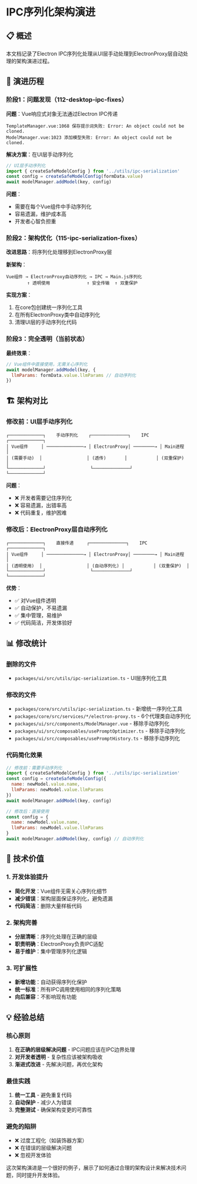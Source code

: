 # IPC序列化架构演进

## 📋 概述

本文档记录了Electron IPC序列化处理从UI层手动处理到ElectronProxy层自动处理的架构演进过程。

## 🔄 演进历程

### 阶段1：问题发现（112-desktop-ipc-fixes）

**问题**：Vue响应式对象无法通过Electron IPC传递
```
TemplateManager.vue:1068 保存提示词失败: Error: An object could not be cloned.
ModelManager.vue:1023 添加模型失败: Error: An object could not be cloned.
```

**解决方案**：在UI层手动序列化
```javascript
// UI层手动序列化
import { createSafeModelConfig } from '../utils/ipc-serialization'
const config = createSafeModelConfig(formData.value)
await modelManager.addModel(key, config)
```

**问题**：
- 需要在每个Vue组件中手动序列化
- 容易遗漏，维护成本高
- 开发者心智负担重

### 阶段2：架构优化（115-ipc-serialization-fixes）

**改进思路**：将序列化处理移到ElectronProxy层

**新架构**：
```
Vue组件 → ElectronProxy自动序列化 → IPC → Main.js序列化
        ↑ 透明使用              ↑ 安全传输  ↑ 双重保护
```

**实现方案**：
1. 在core包创建统一序列化工具
2. 在所有ElectronProxy类中自动序列化
3. 清理UI层的手动序列化代码

### 阶段3：完全透明（当前状态）

**最终效果**：
```javascript
// Vue组件中直接使用，无需关心序列化
await modelManager.addModel(key, {
  llmParams: formData.value.llmParams // 自动序列化
})
```

## 🏗️ 架构对比

### 修改前：UI层手动序列化
```
┌─────────────┐    手动序列化    ┌──────────────┐    IPC    ┌─────────────┐
│ Vue组件     │ ──────────────→ │ ElectronProxy│ ────────→ │ Main进程    │
│ (需要手动)  │                 │ (透传)       │           │ (双重保护)  │
└─────────────┘                 └──────────────┘           └─────────────┘
```

**问题**：
- ❌ 开发者需要记住序列化
- ❌ 容易遗漏，出错率高
- ❌ 代码重复，维护困难

### 修改后：ElectronProxy层自动序列化
```
┌─────────────┐    直接传递     ┌──────────────┐    IPC    ┌─────────────┐
│ Vue组件     │ ──────────────→ │ ElectronProxy│ ────────→ │ Main进程    │
│ (透明使用)  │                 │ (自动序列化) │           │ (双重保护)  │
└─────────────┘                 └──────────────┘           └─────────────┘
```

**优势**：
- ✅ 对Vue组件透明
- ✅ 自动保护，不易遗漏
- ✅ 集中管理，易维护
- ✅ 代码简洁，开发体验好

## 📊 修改统计

### 删除的文件
- `packages/ui/src/utils/ipc-serialization.ts` - UI层序列化工具

### 修改的文件
- `packages/core/src/utils/ipc-serialization.ts` - 新增统一序列化工具
- `packages/core/src/services/*/electron-proxy.ts` - 6个代理类自动序列化
- `packages/ui/src/components/ModelManager.vue` - 移除手动序列化
- `packages/ui/src/composables/usePromptOptimizer.ts` - 移除手动序列化
- `packages/ui/src/composables/usePromptHistory.ts` - 移除手动序列化

### 代码简化效果
```javascript
// 修改前：需要手动序列化
import { createSafeModelConfig } from '../utils/ipc-serialization'
const config = createSafeModelConfig({
  name: newModel.value.name,
  llmParams: newModel.value.llmParams
})
await modelManager.addModel(key, config)

// 修改后：直接使用
const config = {
  name: newModel.value.name,
  llmParams: newModel.value.llmParams
}
await modelManager.addModel(key, config) // 自动序列化
```

## 🎯 技术价值

### 1. 开发体验提升
- **简化开发**：Vue组件无需关心序列化细节
- **减少错误**：架构层面保证序列化，避免遗漏
- **代码简洁**：删除大量样板代码

### 2. 架构完善
- **分层清晰**：序列化处理在正确的层级
- **职责明确**：ElectronProxy负责IPC适配
- **易于维护**：集中管理序列化逻辑

### 3. 可扩展性
- **新增功能**：自动获得序列化保护
- **统一标准**：所有IPC调用使用相同的序列化策略
- **向后兼容**：不影响现有功能

## 💡 经验总结

### 核心原则
1. **在正确的层级解决问题** - IPC问题应该在IPC边界处理
2. **对开发者透明** - 复杂性应该被架构吸收
3. **渐进式改进** - 先解决问题，再优化架构

### 最佳实践
1. **统一工具** - 避免重复代码
2. **自动保护** - 减少人为错误
3. **完整测试** - 确保架构变更的可靠性

### 避免的陷阱
- ❌ 过度工程化（如装饰器方案）
- ❌ 在错误的层级解决问题
- ❌ 忽视开发体验

这次架构演进是一个很好的例子，展示了如何通过合理的架构设计来解决技术问题，同时提升开发体验。
